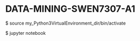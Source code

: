 # DATA-MINING-SWEN7307-A1

$ source my_Python3VirtualEnvironment_dir/bin/activate

$ jupyter notebook
